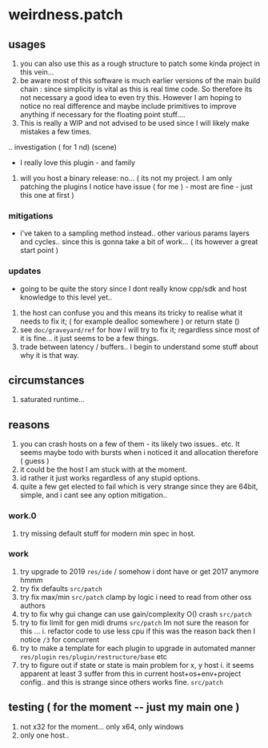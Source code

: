 # weirdness.patch
## usages
1. you can also use this as a rough structure to patch some kinda project in this vein...
2. be aware most of this software is much earlier versions of the main build chain : since simplicity is vital as this is real time code. So therefore its not necessary a good idea to even try this. However I am hoping to notice no real difference and maybe include primitives to improve anything if necessary for the floating point stuff.... 
3. This is really a WIP and not advised to be used since I will likely make mistakes a few times.

.. investigation ( for 1 nd) (scene)
- I really love this plugin - and family
1. will you host a binary release: no... ( its not my project. I am only patching the plugins I notice have issue ( for me )  - most are fine - just this one at first )
### mitigations
- i've taken to a sampling method instead.. other various params layers and cycles.. since this is gonna take a bit of work... ( its however a great start point )
### updates
- going to be quite the story since I dont really know cpp/sdk and host knowledge to this level yet..
1. the host can confuse you and this means its tricky to realise what it needs to fix it; ( for example dealloc somewhere ) or return state ()
2. see `doc/graveyard/ref` for how I will try to fix it; regardless since most of it is fine... it just seems to be a few things.
3. trade between latency / buffers.. I begin to understand some stuff about why it is that way.
## circumstances
1. saturated runtime... 
## reasons
1. you can crash hosts on a few of them - its likely two issues.. etc. It seems maybe todo with bursts when i noticed it and allocation therefore ( guess ) 
2. it could be the host I am stuck with at the moment.
3. id rather it just works regardless of any stupid options.
4. quite a few get elected to fail which is very strange since they are 64bit, simple, and i cant see any option mitigation..
### work.0
1. try missing default stuff for modern min spec in host.
### work
1. try upgrade to 2019 `res/ide` / somehow i dont have or get 2017 anymore hmmm
2. try fix defaults `src/patch`
3. try fix max/min  `src/patch` clamp by logic i need to read from other oss authors
4. try to fix why gui change can use gain/complexity O() crash `src/patch`
5. try to fix limit for gen midi drums `src/patch` Im not sure the reason for this ... 
  i. refactor code to use less cpu if this was the reason back then I notice `/3` for concurrent
6. try to make a template for each plugin to upgrade in automated manner `res/plugin` `res/plugin/restructure/base` etc
7. try to figure out if state or state is main problem for x, y host
  i. it seems apparent at least 3 suffer from this in current host+os+env+project config.. and this is strange since others works fine. `src/patch`
## testing ( for the moment -- just my main one ) 
1. not x32 for the moment... only x64, only windows
2. only one host.. 
